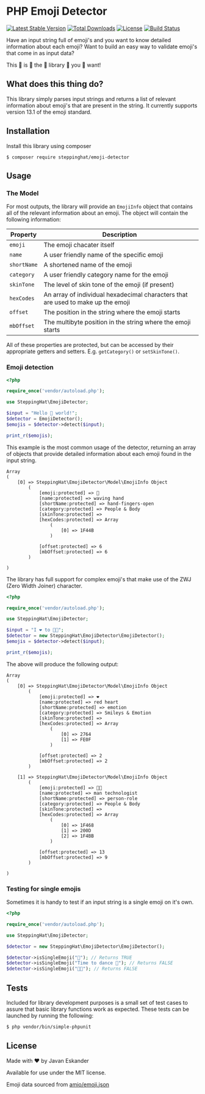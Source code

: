 PHP Emoji Detector
==================

[![Latest Stable Version](https://poser.pugx.org/steppinghat/emoji-detector/v)](//packagist.org/packages/steppinghat/emoji-detector) [![Total Downloads](https://poser.pugx.org/steppinghat/emoji-detector/downloads)](//packagist.org/packages/steppinghat/emoji-detector) [![License](https://poser.pugx.org/steppinghat/emoji-detector/license)](//packagist.org/packages/steppinghat/emoji-detector) [![Build Status](https://travis-ci.com/SteppingHat/php-emoji-detector.svg?branch=master)](https://travis-ci.com/SteppingHat/php-emoji-detector)

Have an input string full of emoji's and you want to know detailed information about each emoji?
Want to build an easy way to validate emoji's that come in as input data?

This :clap: is :clap: the :clap: library :clap: you :clap: want!

## What does this thing do?

This library simply parses input strings and returns a list of relevant information about emoji's that are present in the string. It currently supports version 13.1 of the emoji standard.


## Installation

Install this library using composer

    $ composer require steppinghat/emoji-detector
    
    
## Usage

### The Model

For most outputs, the library will provide an `EmojiInfo` object that contains all of the relevant information about an emoji.
The object will contain the following information:

| Property    | Description |
| ----------- | ----------- |
| `emoji`     | The emoji chacater itself |
| `name`      | A user friendly name of the specific emoji |
| `shortName` | A shortened name of the emoji |
| `category`  | A user friendly category name for the emoji |
| `skinTone`  | The level of skin tone of the emoji (if present) |
| `hexCodes`  | An array of individual hexadecimal characters that are used to make up the emoji |
| `offset`    | The position in the string where the emoji starts |
| `mbOffset`  | The multibyte position in the string where the emoji starts |

All of these properties are protected, but can be accessed by their appropriate getters and setters. E.g. `getCategory()` or `setSkinTone()`.


### Emoji detection

```php
<?php

require_once('vendor/autoload.php');

use SteppingHat\EmojiDetector;

$input = "Hello 👋 world!";
$detector = EmojiDetector();
$emojis = $detector->detect($input);

print_r($emojis);
```
This example is the most common usage of the detector, returning an array of objects that provide detailed information about each emoji found in the input string.

```
Array
(
    [0] => SteppingHat\EmojiDetector\Model\EmojiInfo Object
        (
            [emoji:protected] => 👋
            [name:protected] => waving hand
            [shortName:protected] => hand-fingers-open
            [category:protected] => People & Body
            [skinTone:protected] =>
            [hexCodes:protected] => Array
                (
                    [0] => 1F44B
                )

            [offset:protected] => 6
            [mbOffset:protected] => 6
        )

)
```

The library has full support for complex emoji's that make use of the ZWJ (Zero Width Joiner) character.

```php
<?php

require_once('vendor/autoload.php');

use SteppingHat\EmojiDetector;

$input = "I ❤️ to 👨‍💻";
$detector = new SteppingHat\EmojiDetector\EmojiDetector();
$emojis = $detector->detect($input);

print_r($emojis);
```

The above will produce the following output:

```
Array
(
    [0] => SteppingHat\EmojiDetector\Model\EmojiInfo Object
        (
            [emoji:protected] => ❤️
            [name:protected] => red heart
            [shortName:protected] => emotion
            [category:protected] => Smileys & Emotion
            [skinTone:protected] => 
            [hexCodes:protected] => Array
                (
                    [0] => 2764
                    [1] => FE0F
                )

            [offset:protected] => 2
            [mbOffset:protected] => 2
        )

    [1] => SteppingHat\EmojiDetector\Model\EmojiInfo Object
        (
            [emoji:protected] => 👨‍💻
            [name:protected] => man technologist
            [shortName:protected] => person-role
            [category:protected] => People & Body
            [skinTone:protected] => 
            [hexCodes:protected] => Array
                (
                    [0] => 1F468
                    [1] => 200D
                    [2] => 1F4BB
                )

            [offset:protected] => 13
            [mbOffset:protected] => 9
        )

)
```


### Testing for single emojis

Sometimes it is handy to test if an input string is a single emoji on it's own.

```php
<?php

require_once('vendor/autoload.php');

use SteppingHat\EmojiDetector;

$detector = new SteppingHat\EmojiDetector\EmojiDetector();

$detector->isSingleEmoji("💩"); // Returns TRUE
$detector->isSingleEmoji("Time to dance 🌚"); // Returns FALSE
$detector->isSingleEmoji("🍆🍒"); // Returns FALSE
```

## Tests

Included for library development purposes is a small set of test cases to assure that basic library functions work as expected. These tests can be launched by running the following:

```bash
$ php vendor/bin/simple-phpunit
```

## License

Made with :heart: by Javan Eskander

Available for use under the MIT license.

Emoji data sourced from [amio/emoji.json](https://github.com/amio/emoji.json)
